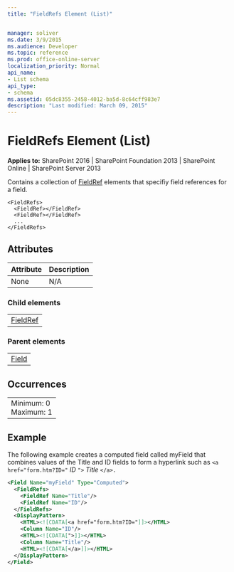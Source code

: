 ```yaml
---
title: "FieldRefs Element (List)"


manager: soliver
ms.date: 3/9/2015
ms.audience: Developer
ms.topic: reference
ms.prod: office-online-server
localization_priority: Normal
api_name:
- List schema
api_type:
- schema
ms.assetid: 05dc8355-2458-4012-ba5d-8c64cff983e7
description: "Last modified: March 09, 2015"
---
```


# FieldRefs Element (List)

 
  
 **Applies to:** SharePoint 2016 | SharePoint Foundation 2013 | SharePoint Online | SharePoint Server 2013
  
Contains a collection of [FieldRef](../../collaborative-application-markup-language-caml-schemas/query-schema/fieldref-element-query.md) elements that specifiy field references for a field. 
  
```
<FieldRefs>
  <FieldRef></FieldRef>
  <FieldRef></FieldRef>
  ...
</FieldRefs>
```

## Attributes

|**Attribute**|**Description**|
|:-----|:-----|
|None  <br/> |N/A  <br/> |
   
### Child elements

||
|:-----|
|[FieldRef](../../collaborative-application-markup-language-caml-schemas/query-schema/fieldref-element-query.md)|
   
### Parent elements

||
|:-----|
|[Field](field-element-list.md)|
   
## Occurrences

||
|:-----|
|Minimum: 0  <br/> Maximum: 1  <br/> |
   
## Example

The following example creates a computed field called myField that combines values of the Title and ID fields to form a hyperlink such as  `<a href="form.htm?ID="` _ID_ `">` _Title_ `</a>.`
  
```XML
<Field Name="myField" Type="Computed">
  <FieldRefs>
    <FieldRef Name="Title"/>
    <FieldRef Name="ID"/>
  </FieldRefs>
  <DisplayPattern>
    <HTML><![CDATA[<a href="form.htm?ID="]]></HTML>
    <Column Name="ID"/>
    <HTML><![CDATA[">]]></HTML>
    <Column Name="Title"/>
    <HTML><![CDATA[</a>]]></HTML>
  </DisplayPattern>
</Field>
```



